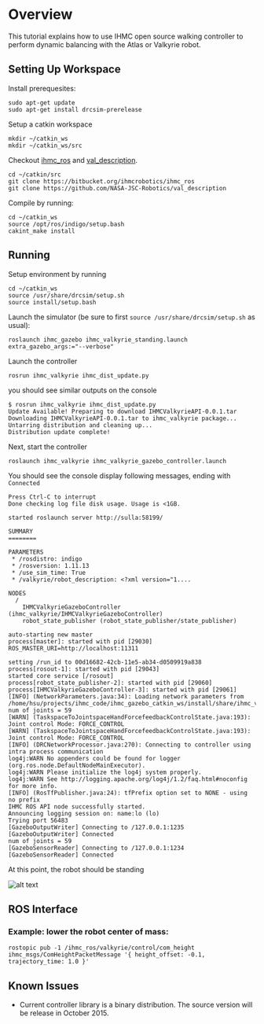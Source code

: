 # Overview

This tutorial explains how to use IHMC open source walking controller to perform
dynamic balancing with the Atlas or Valkyrie robot.

## Setting Up Workspace

Install prerequesites:

~~~
sudo apt-get update
sudo apt-get install drcsim-prerelease
~~~

Setup a catkin workspace

~~~
mkdir ~/catkin_ws
mkdir ~/catkin_ws/src
~~~

Checkout [ihmc_ros]() and [val_description]().

~~~
cd ~/catkin/src
git clone https://bitbucket.org/ihmcrobotics/ihmc_ros
git clone https://github.com/NASA-JSC-Robotics/val_description
~~~

Compile by running:

~~~
cd ~/catkin_ws
source /opt/ros/indigo/setup.bash
cakint_make install
~~~

## Running

Setup environment by running

~~~
cd ~/catkin_ws
source /usr/share/drcsim/setup.sh
source install/setup.bash
~~~

Launch the simulator (be sure to first `source /usr/share/drcsim/setup.sh` as usual):

~~~
roslaunch ihmc_gazebo ihmc_valkyrie_standing.launch extra_gazebo_args:="--verbose"
~~~

Launch the controller

~~~
rosrun ihmc_valkyrie ihmc_dist_update.py
~~~

you should see similar outputs on the console
~~~
$ rosrun ihmc_valkyrie ihmc_dist_update.py
Update Available! Preparing to download IHMCValkyrieAPI-0.0.1.tar
Downloading IHMCValkyrieAPI-0.0.1.tar to ihmc_valkyrie package...
Untarring distribution and cleaning up...
Distribution update complete!
~~~

Next, start the controller

~~~
roslaunch ihmc_valkyrie ihmc_valkyrie_gazebo_controller.launch
~~~

You should see the console display following messages, ending with `Connected`

~~~
Press Ctrl-C to interrupt
Done checking log file disk usage. Usage is <1GB.

started roslaunch server http://sulla:58199/

SUMMARY
========

PARAMETERS
 * /rosdistro: indigo
 * /rosversion: 1.11.13
 * /use_sim_time: True
 * /valkyrie/robot_description: <?xml version="1....

NODES
  / 
    IHMCValkyrieGazeboController (ihmc_valkyrie/IHMCValkyrieGazeboController)
    robot_state_publisher (robot_state_publisher/state_publisher)

auto-starting new master
process[master]: started with pid [29030]
ROS_MASTER_URI=http://localhost:11311

setting /run_id to 00d16682-42cb-11e5-ab34-d0509919a838
process[rosout-1]: started with pid [29043]
started core service [/rosout]
process[robot_state_publisher-2]: started with pid [29060]
process[IHMCValkyrieGazeboController-3]: started with pid [29061]
[INFO] (NetworkParameters.java:34): Loading network parameters from /home/hsu/projects/ihmc_code/ihmc_gazebo_catkin_ws/install/share/ihmc_valkyrie/configurations/IHMCNetworkParametersSim.ini
num of joints = 59
[WARN] (TaskspaceToJointspaceHandForcefeedbackControlState.java:193): Joint control Mode: FORCE_CONTROL
[WARN] (TaskspaceToJointspaceHandForcefeedbackControlState.java:193): Joint control Mode: FORCE_CONTROL
[INFO] (DRCNetworkProcessor.java:270): Connecting to controller using intra process communication
log4j:WARN No appenders could be found for logger (org.ros.node.DefaultNodeMainExecutor).
log4j:WARN Please initialize the log4j system properly.
log4j:WARN See http://logging.apache.org/log4j/1.2/faq.html#noconfig for more info.
[INFO] (RosTfPublisher.java:24): tfPrefix option set to NONE - using no prefix
IHMC ROS API node successfully started.
Announcing logging session on: name:lo (lo)
Trying port 56483
[GazeboOutputWriter] Connecting to /127.0.0.1:1235
[GazeboOutputWriter] Connected
num of joints = 59
[GazeboSensorReader] Connecting to /127.0.0.1:1234
[GazeboSensorReader] Connected
~~~

At this point, the robot should be standing

![alt text](http://bitbucket.org/osrf/gazebo_tutorials/raw/ihmc_walking_controller_john/ihmc_walking_controller/files/valkyrie_gazebo.png "Valkyrie robot performing dynamic balanced standing in Gazebo simulation.")

## ROS Interface

### Example: lower the robot center of mass:

~~~
rostopic pub -1 /ihmc_ros/valkyrie/control/com_height ihmc_msgs/ComHeightPacketMessage '{ height_offset: -0.1, trajectory_time: 1.0 }'
~~~

## Known Issues
 * Current controller library is a binary distribution. The source version will be release in October 2015.

